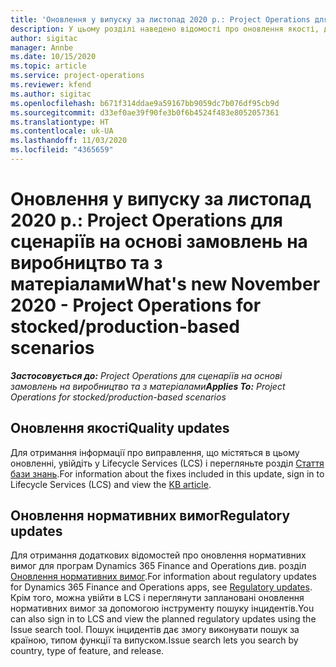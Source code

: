 ```yaml
---
title: 'Оновлення у випуску за листопад 2020 р.: Project Operations для сценаріїв на основі замовлень на виробництво та з матеріалами'
description: У цьому розділі наведено відомості про оновлення якості, доступні у випуску Project Operations в листопаді 2020 р. для сценаріїв на основі замовлень на виробництво та з матеріалами.
author: sigitac
manager: Annbe
ms.date: 10/15/2020
ms.topic: article
ms.service: project-operations
ms.reviewer: kfend
ms.author: sigitac
ms.openlocfilehash: b671f314ddae9a59167bb9059dc7b076df95cb9d
ms.sourcegitcommit: d33ef0ae39f90fe3b0f6b4524f483e8052057361
ms.translationtype: HT
ms.contentlocale: uk-UA
ms.lasthandoff: 11/03/2020
ms.locfileid: "4365659"
---
```

# <a name="whats-new-november-2020---project-operations-for-stockedproduction-based-scenarios"></a><span data-ttu-id="31ee1-103">Оновлення у випуску за листопад 2020 р.: Project Operations для сценаріїв на основі замовлень на виробництво та з матеріалами</span><span class="sxs-lookup"><span data-stu-id="31ee1-103">What's new November 2020 - Project Operations for stocked/production-based scenarios</span></span>

<span data-ttu-id="31ee1-104">_**Застосовується до:** Project Operations для сценаріїв на основі замовлень на виробництво та з матеріалами_</span><span class="sxs-lookup"><span data-stu-id="31ee1-104">_**Applies To:** Project Operations for stocked/production-based scenarios_</span></span>

## <a name="quality-updates"></a><span data-ttu-id="31ee1-105">Оновлення якості</span><span class="sxs-lookup"><span data-stu-id="31ee1-105">Quality updates</span></span>

<span data-ttu-id="31ee1-106">Для отримання інформації про виправлення, що містяться в цьому оновленні, увійдіть у Lifecycle Services (LCS) і перегляньте розділ [Стаття бази знань](https://fix.lcs.dynamics.com/Issue/Details?bugId=488609&amp;dbType=3&amp;qc=8251e8e1d5e2386de850599926c1adc3fec8e2ba25308036d22cdfe0a1c28fc7).</span><span class="sxs-lookup"><span data-stu-id="31ee1-106">For information about the fixes included in this update, sign in to Lifecycle Services (LCS) and view the [KB article](https://fix.lcs.dynamics.com/Issue/Details?bugId=488609&amp;dbType=3&amp;qc=8251e8e1d5e2386de850599926c1adc3fec8e2ba25308036d22cdfe0a1c28fc7).</span></span>

## <a name="regulatory-updates"></a><span data-ttu-id="31ee1-107">Оновлення нормативних вимог</span><span class="sxs-lookup"><span data-stu-id="31ee1-107">Regulatory updates</span></span>

<span data-ttu-id="31ee1-108">Для отримання додаткових відомостей про оновлення нормативних вимог для програм Dynamics 365 Finance and Operations див. розділ [Оновлення нормативних вимог](https://docs.microsoft.com/dynamics365/finance/localizations/regulatory-updates).</span><span class="sxs-lookup"><span data-stu-id="31ee1-108">For information about regulatory updates for Dynamics 365 Finance and Operations apps, see [Regulatory updates](https://docs.microsoft.com/dynamics365/finance/localizations/regulatory-updates).</span></span> <span data-ttu-id="31ee1-109">Крім того, можна увійти в LCS і переглянути заплановані оновлення нормативних вимог за допомогою інструменту пошуку інцидентів.</span><span class="sxs-lookup"><span data-stu-id="31ee1-109">You can also sign in to LCS and view the planned regulatory updates using the Issue search tool.</span></span> <span data-ttu-id="31ee1-110">Пошук інцидентів дає змогу виконувати пошук за країною, типом функції та випуском.</span><span class="sxs-lookup"><span data-stu-id="31ee1-110">Issue search lets you search by country, type of feature, and release.</span></span>
